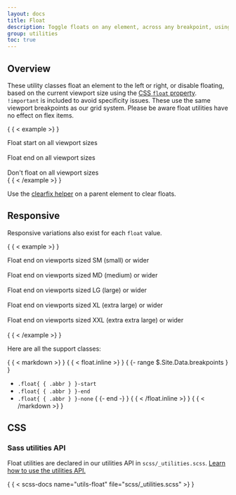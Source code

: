 ```yaml
---
layout: docs
title: Float
description: Toggle floats on any element, across any breakpoint, using our responsive float utilities.
group: utilities
toc: true
---
```


## Overview

These utility classes float an element to the left or right, or disable
floating, based on the current viewport size using the [CSS
`float` property](https://developer.mozilla.org/en-US/docs/Web/CSS/float).
`!important` is included to avoid specificity issues. These use the same
viewport breakpoints as our grid system. Please be aware float utilities have no
effect on flex items.

{ { < example >} }
<div class="float-start">Float start on all viewport sizes</div><br>
<div class="float-end">Float end on all viewport sizes</div><br>
<div class="float-none">Don't float on all viewport sizes</div>
{ { < /example >} }

Use the [clearfix helper](/helpers/clearfix.md) on a parent
element to clear floats.

## Responsive

Responsive variations also exist for each `float` value.

{ { < example >} }
<div class="float-sm-end">Float end on viewports sized SM (small) or wider</div><br>
<div class="float-md-end">Float end on viewports sized MD (medium) or wider</div><br>
<div class="float-lg-end">Float end on viewports sized LG (large) or wider</div><br>
<div class="float-xl-end">Float end on viewports sized XL (extra large) or wider</div><br>
<div class="float-xxl-end">Float end on viewports sized XXL (extra extra large) or wider</div><br>
{ { < /example >} }

Here are all the support classes:

{ { < markdown >} }
{ { < float.inline >} }
{ {- range $.Site.Data.breakpoints } }

- `.float{ { .abbr } }-start`
- `.float{ { .abbr } }-end`
- `.float{ { .abbr } }-none`
  { {- end -} }
  { { < /float.inline >} }
  { { < /markdown >} }

## CSS

### Sass utilities API

Float utilities are declared in our utilities API in
`scss/_utilities.scss`. [Learn how to use the utilities API.](/utilities/api.md#using-the-api)

{ { < scss-docs name="utils-float" file="scss/_utilities.scss" >} }
